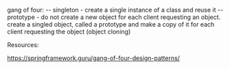 gang of four:
-- singleton - create a single instance of a class  and reuse it
-- prototype - do not create a new object for each client requesting an object. create a singled object, called a prototype and make a copy of it for each client requesting the object (object cloning)

Resources:

https://springframework.guru/gang-of-four-design-patterns/